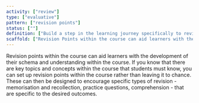 ```yaml
---
activity: ["review"]
type: ["evaluative"]
pattern: ["revision points"]
status: [""]
definition: ["Build a step in the learning journey specifically to review content in the course."]
scaffold: ["Revision Points within the course can aid learners with the development of their schema and understanding within the course. If you know that there are key topics and concepts within the course that students must know, you can set up revision points within the course rather than leaving it to chance. These can then be designed to encourage specific types of revision - memorisation and recollection, practice questions, comprehension - that are specific to the desired outcomes. "]
---
```


Revision points within the course can aid learners with the development of their schema and understanding within the course. If you know that there are key topics and concepts within the course that students must know, you can set up revision points within the course rather than leaving it to chance. These can then be designed to encourage specific types of revision - memorisation and recollection, practice questions, comprehension - that are specific to the desired outcomes.
